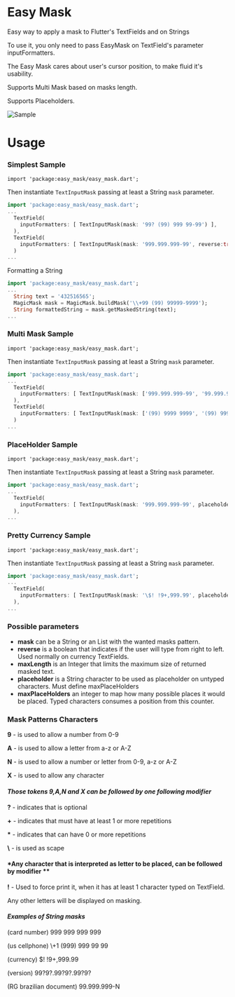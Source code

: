 # Easy Mask

Easy way to apply a mask to Flutter's TextFields and on Strings

To use it, you only need to pass EasyMask on TextField's parameter inputFormatters.

The Easy Mask cares about user's cursor position, to make fluid it's usability.

Supports Multi Mask based on masks length.

Supports Placeholders.

![Sample](https://raw.githubusercontent.com/danilocoppi/flutter-textfield-mask/main/img/sample.gif)

# Usage

### **Simplest Sample**

`import 'package:easy_mask/easy_mask.dart';`

Then instantiate `TextInputMask` passing at least a String `mask` parameter.

``` dart
import 'package:easy_mask/easy_mask.dart';
...
  TextField(
    inputFormatters: [ TextInputMask(mask: '99? (99) 999 99-99') ],
  ),
  TextField(
    inputFormatters: [ TextInputMask(mask: '999.999.999-99', reverse:true ) ],
  )
...
```

Formatting a String

``` dart
import 'package:easy_mask/easy_mask.dart';
...
  String text = '432516565';
  MagicMask mask = MagicMask.buildMask('\\+99 (99) 99999-9999');
  String formattedString = mask.getMaskedString(text);
...
```

### **Multi Mask Sample**

`import 'package:easy_mask/easy_mask.dart';`

Then instantiate `TextInputMask` passing at least a String `mask` parameter.

``` dart
import 'package:easy_mask/easy_mask.dart';
...
  TextField(
    inputFormatters: [ TextInputMask(mask: ['999.999.999-99', '99.999.999/9999-99'] ],
  ),
  TextField(
    inputFormatters: [ TextInputMask(mask: ['(99) 9999 9999', '(99) 99999 9999'], reverse:true ) ],
  )
...
```

### **PlaceHolder Sample**

`import 'package:easy_mask/easy_mask.dart';`

Then instantiate `TextInputMask` passing at least a String `mask` parameter.

``` dart
import 'package:easy_mask/easy_mask.dart';
...
  TextField(
    inputFormatters: [ TextInputMask(mask: '999.999.999-99', placeholder: '_', maxPlaceHolders: 11) ],
  ),
...
```

### **Pretty Currency Sample**

`import 'package:easy_mask/easy_mask.dart';`

Then instantiate `TextInputMask` passing at least a String `mask` parameter.

``` dart
import 'package:easy_mask/easy_mask.dart';
...
  TextField(
    inputFormatters: [ TextInputMask(mask: '\$! !9+,999.99', placeholder: '0', maxPlaceHolders: 3, reverse: true)],
  ),
...
```

### Possible parameters

* **mask** can be a String or an List<String> with the wanted masks pattern.
* **reverse** is a boolean that indicates if the user will type from right to left. Used normally on currency TextFields.
* **maxLength** is an Integer that limits the maximum size of returned masked text.  
* **placeholder** is a String character to be used as placeholder on untyped characters. Must define maxPlaceHolders
* **maxPlaceHolders** an integer to map how many possible places it would be placed. Typed characters consumes a position from this counter.

### Mask Patterns Characters

 **9** - is used to allow a number from 0-9

 **A** - is used to allow a letter from a-z or A-Z

 **N** - is used to allow a number or letter from 0-9, a-z or A-Z

 **X** - is used to allow any character

#### *Those tokens 9,A,N and X can be followed by one following modifier*

 **?** - indicates that is optional

 **\+** - indicates that must have at least 1 or more repetitions

 **\*** - indicates that can have 0 or more repetitions

 **\\** - is used as scape

#### *Any character that is interpreted as letter to be placed, can be followed by modifier **

 **\!** - Used to force print it, when it has at least 1 character typed on TextField.

Any other letters will be displayed on masking.

#### *Examples of String masks*

(card number) 999 999 999 999

(us cellphone) \\\+1 (999) 999 99 99

(currency) $! !9+,999.99

(version) 99?9?.99?9?.99?9?

(RG brazilian document) 99.999.999-N